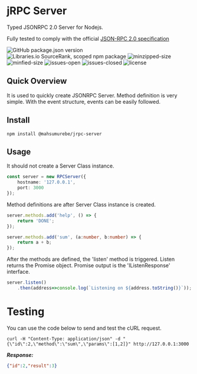 # jRPC Server

Typed JSONRPC 2.0 Server for Nodejs.

Fully tested to comply with the official [JSON-RPC 2.0 specification](https://www.jsonrpc.org/specification)

![GitHub package.json version](https://img.shields.io/github/package-json/v/mahsumurebe/jrpc-server?style=for-the-badge)
![Libraries.io SourceRank, scoped npm package](https://img.shields.io/librariesio/sourcerank/npm/@mahsumurebe/jrpc-server?style=for-the-badge)
![minzipped-size](https://img.shields.io/bundlephobia/minzip/@mahsumurebe/jrpc-server/1.1.3?style=for-the-badge)
![minfied-size](https://img.shields.io/bundlephobia/min/@mahsumurebe/jrpc-server/1.1.3?style=for-the-badge)
![issues-open](https://img.shields.io/github/issues/mahsumurebe/jrpc-server?style=for-the-badge)
![issues-closed](https://img.shields.io/github/issues-closed/mahsumurebe/jrpc-server?style=for-the-badge)
![license](https://img.shields.io/github/license/mahsumurebe/jrpc-server?style=for-the-badge)

## Quick Overview

It is used to quickly create JSONRPC Server. Method definition is very simple. With the event structure, events can be easily followed.

## Install
```
npm install @mahsumurebe/jrpc-server
```

## Usage

It should not create a Server Class instance.

```typescript
const server = new RPCServer({
    hostname: '127.0.0.1',
    port: 3000
});
```

Method definitions are after Server Class instance is created.

```typescript
server.methods.add('help', () => {
    return 'DONE';
});

server.methods.add('sum', (a:number, b:number) => {
    return a + b;
});
```

After the methods are defined, the 'listen' method is triggered.
Listen returns the Promise object.
Promise output is the 'IListenResponse' interface.

```typescript
server.listen()
    .then(address=>console.log(`Listening on ${address.toString()}`));
```

# Testing

You can use the code below to send and test the cURL request.

```shell script
curl -H "Content-Type: application/json" -d "{\"id\":2,\"method\":\"sum\",\"params\":[1,2]}" http://127.0.0.1:3000
```
***Response:***
```json
{"id":2,"result":3}
```

